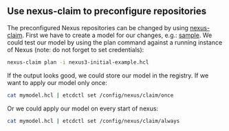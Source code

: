 ## Use nexus-claim to preconfigure repositories

The preconfigured Nexus repositories can be changed by using [nexus-claim](https://github.com/cloudogu/nexus-claim).
First we have to create a model for our changes, e.g.: [sample](https://raw.githubusercontent.com/cloudogu/nexus-claim/develop/resources/nexus3/nexus3-initial-example.hcl). 
We could test our model by using the plan command against a running instance of Nexus (note: do not forget to set credentials):

```bash
nexus-claim plan -i nexus3-initial-example.hcl
```

If the output looks good, we could store our model in the registry. 
If we want to apply our model only once:

```bash
cat mymodel.hcl | etcdctl set /config/nexus/claim/once
```

Or we could apply our model on every start of nexus:

```bash
cat mymodel.hcl | etcdctl set /config/nexus/claim/always
```